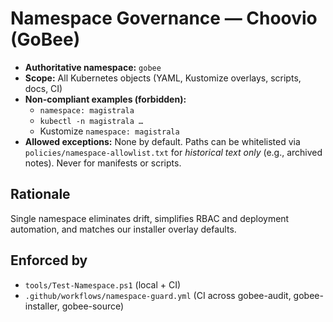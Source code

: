 # Namespace Governance — Choovio (GoBee)

- **Authoritative namespace:** `gobee`
- **Scope:** All Kubernetes objects (YAML, Kustomize overlays, scripts, docs, CI)
- **Non-compliant examples (forbidden):**
  - `namespace: magistrala`
  - `kubectl -n magistrala …`
  - Kustomize `namespace: magistrala`
- **Allowed exceptions:** None by default. Paths can be whitelisted via `policies/namespace-allowlist.txt`
  for *historical text only* (e.g., archived notes). Never for manifests or scripts.

## Rationale
Single namespace eliminates drift, simplifies RBAC and deployment automation, and matches our installer overlay defaults.

## Enforced by
- `tools/Test-Namespace.ps1` (local + CI)
- `.github/workflows/namespace-guard.yml` (CI across gobee-audit, gobee-installer, gobee-source)
